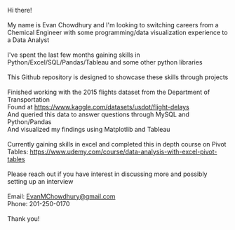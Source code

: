  Hi there! \
\
My name is Evan Chowdhury and I\'m looking to switching careers from a Chemical Engineer with some programming/data visualization experience to a Data Analyst\
\
I\'ve spent the last few months gaining skills in Python/Excel/SQL/Pandas/Tableau and some other python libraries\
\
This Github repository is designed to showcase these skills through projects\
\
Finished working with the 2015 flights dataset from the Department of Transportation\
Found at https://www.kaggle.com/datasets/usdot/flight-delays \
And queried this data to answer questions through MySQL and Python/Pandas \
And visualized my findings using Matplotlib and Tableau\
\
Currently gaining skills in excel and completed this in depth course on Pivot Tables: https://www.udemy.com/course/data-analysis-with-excel-pivot-tables \
\
Please reach out if you have interest in discussing more and possibly setting up an interview\
\
Email: EvanMChowdhury@gmail.com\
Phone: 201-250-0170\
\
Thank you!
